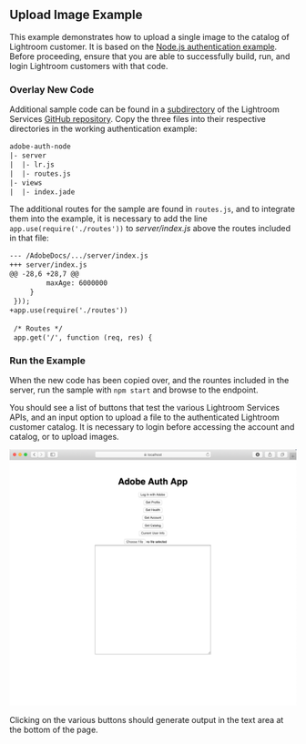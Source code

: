 ## Upload Image Example

This example demonstrates how to upload a single image to the catalog of Lightroom customer. It is based on the [Node.js authentication example](../quickstart/oauth.md). Before proceeding, ensure that you are able to successfully build, run, and login Lightroom customers with that code.

### Overlay New Code

Additional sample code can be found in a [subdirectory](https://github.com/AdobeDocs/lightroom-partner-apis/tree/master/samples/adobe-auth-node) of the Lightroom Services [GitHub repository](https://github.com/AdobeDocs/lightroom-partner-apis/tree/master). Copy the three files into their respective directories in the working authentication example:

```
adobe-auth-node
|- server
|  |- lr.js
|  |- routes.js
|- views
|  |- index.jade
```

The additional routes for the sample are found in `routes.js`, and to integrate them into the example, it is necessary to add the line `app.use(require('./routes'))` to _server/index.js_ above the routes included in that file:

```
--- /AdobeDocs/.../server/index.js
+++ server/index.js
@@ -28,6 +28,7 @@
         maxAge: 6000000
     }
 }));
+app.use(require('./routes'))
 
 /* Routes */
 app.get('/', function (req, res) {
```

### Run the Example

When the new code has been copied over, and the rountes included in the server, run the sample with `npm start` and browse to the endpoint.

You should see a list of buttons that test the various Lightroom Services APIs, and an input option to upload a file to the authenticated Lightroom customer catalog. It is necessary to login before accessing the account and catalog, or to upload images.

![Upload Sample](images/LR_upload_sample.png)

Clicking on the various buttons should generate output in the text area at the bottom of the page.
